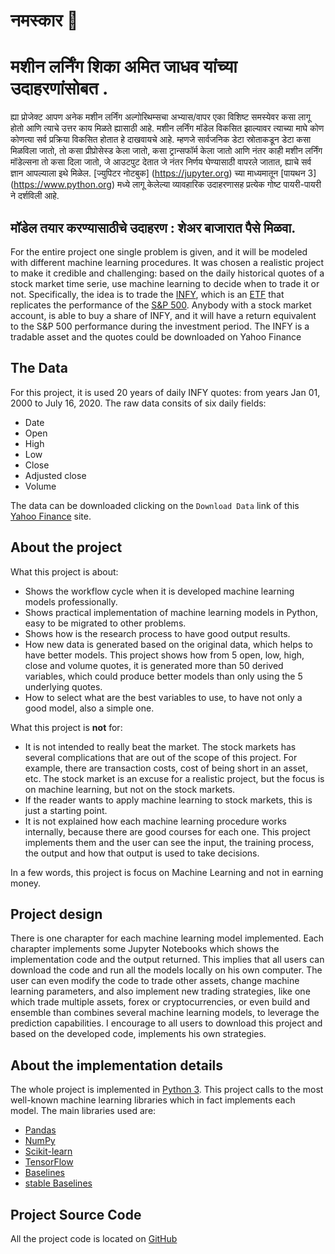 # नमस्कार  👋

# मशीन लर्निंग शिका अमित जाधव यांच्या उदाहरणांसोबत .

 ह्या प्रोजेक्ट आपण अनेक मशीन लर्निंग अल्गोरिथम्सचा अभ्यास/वापर एका विशिष्ट समस्येवर कसा लागू होतो आणि त्याचे उत्तर काय मिळते ह्यासाठी आहे.
 मशीन लर्निंग मॉडेल विकसित झाल्यावर त्याच्या माघे  कोण कोणत्या सर्व प्रक्रिया विकसित होतात हे दाखवायचे आहे. म्हणजे सार्वजनिक डेटा स्रोताकडून डेटा कसा मिळविला जातो, तो कसा प्रीप्रोसेस्ड केला जातो, कसा ट्रान्सफॉर्म केला जातो आणि नंतर काही मशीन लर्निंग मॉडेल्सना तो कसा दिला जातो,  जे आउटपुट देतात जे नंतर निर्णय घेण्यासाठी वापरले जातात, ह्याचे सर्व ज्ञान आपल्याला इथे मिळेल. [ज्युपिटर नोटबुक] (https://jupyter.org) च्या माध्यमातून [पायथन 3] (https://www.python.org) मध्ये लागू केलेल्या व्यावहारिक उदाहरणासह प्रत्येक गोष्ट पायरी-पायरी ने दर्शविली आहे.


## मॉडेल तयार करण्यासाठीचे उदाहरण : शेअर बाजारात पैसे मिळवा.

For the entire project one single problem is given, and it will be modeled with different machine learning procedures. It was chosen
a realistic project to make it credible and challenging: based on the daily historical quotes of a stock market time serie, 
use machine learning to decide when to trade it or not. Specifically, the idea is to trade the [INFY](https://finance.yahoo.com/quote/INFY/history?period1=946684800&period2=1594857600&interval=1d&filter=history&frequency=1d), 
which is an [ETF](https://www.investopedia.com/terms/e/etf.asp) that
replicates the performance of the [S&P 500](https://finance.yahoo.com/quote/%5EGSPC?p=^GSPC). Anybody with a stock market account, is able to buy 
a share of INFY, and it will have a return equivalent to the S&P 500 performance during the investment period. The INFY is a tradable asset and the quotes
could be downloaded on Yahoo Finance

## The Data

For this project, it is used 20 years of daily INFY quotes: from years Jan 01, 2000 to July 16, 2020. The raw data consits of six daily fields:

 * Date
 * Open
 * High
 * Low
 * Close
 * Adjusted close
 * Volume

The data can be downloaded clicking on the `Download Data` link of this [Yahoo Finance](https://finance.yahoo.com/quote/SPY/history?period1=946695600&period2=1546225200&interval=1d&filter=history&frequency=1d) site.


## About the project

What this project is about:

 * Shows the workflow cycle when it is developed machine learning models professionally.
 * Shows practical implementation of machine learning models in Python, easy to be migrated to other problems.
 * Shows how is the research process to have good output results.
 * How new data is generated based on the original data, which helps to have better models. This project shows
    how from 5 open, low, high, close and volume quotes, it is generated more than 50 derived variables, which
    could produce better models than only using the 5 underlying quotes.
 * How to select what are the best variables to use, to have not only a good model, also a simple one.

What this project is **not** for:

 * It is not intended to really beat the market. The stock markets has several complications that are out of the scope
    of this project. For example, there are transaction costs, cost of being short in an asset, etc. The stock market  is an excuse 
    for a realistic project, but the focus is on machine learning, but not on the stock markets.
 * If the reader wants to apply machine learning to stock markets, this is just a starting point.
 * It is not explained how each machine learning procedure works internally, because there are good courses for each one. This project
   implements them and the user can see the input, the training process, the output and how that output is used to take 
   decisions.

In a few words, this project is focus on Machine Learning and not in earning money.

## Project design

There is one charapter for each machine learning model implemented. Each charapter implements some
Jupyter Notebooks which shows the implementation code and the output returned. This implies that 
all users can download the code and run all the models locally on his own computer. The user can
even modify the code to trade other assets, change  machine learning parameters, and also implement
new trading strategies, like one which trade multiple assets, forex or cryptocurrencies, or even build and ensemble 
than combines several machine learning models, to leverage the prediction capabilities. I encourage to all users to download this 
project and based on the developed code, implements his own strategies. 

## About the implementation details
The whole project is implemented in [Python 3](https://www.python.org). This project calls to the most well-known machine learning 
    libraries which in fact implements each model. The main libraries used are:

- [Pandas](https://pandas.pydata.org/)
- [NumPy](https://www.numpy.org/)
- [Scikit-learn](https://scikit-learn.org/stable/)
- [TensorFlow](https://www.tensorflow.org/)
- [Baselines](https://github.com/openai/baselines)
- [stable Baselines](https://github.com/hill-a/stable-baselines)

## Project Source Code

All the project code is located on [GitHub](https://github.com/amit2014/ml_algo_tour)
